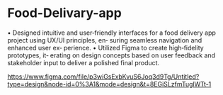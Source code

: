 # Food-Delivary-app
• Designed intuitive and user‐friendly interfaces for a food delivery app project using UX/UI principles, en‐ suring seamless navigation and enhanced user ex‐ perience.
• Utilized Figma to create high‐fidelity prototypes, it‐ erating on design concepts based on user feedback and stakeholder input to deliver a polished final product.

https://www.figma.com/file/p3wiGsExbKvuS6Joq3d9Tg/Untitled?type=design&node-id=0%3A1&mode=design&t=8EGiSLzfmTuglWTt-1
